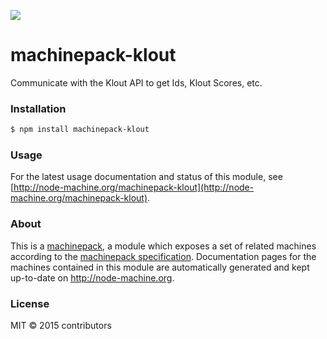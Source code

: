 ![](http://node-machine.org/images/machine-anthropomorph-for-white-bg.png)

# machinepack-klout

Communicate with the Klout API to get Ids, Klout Scores, etc.

### Installation

```sh
$ npm install machinepack-klout
```

### Usage

For the latest usage documentation and status of this module, see [http://node-machine.org/machinepack-klout](http://node-machine.org/machinepack-klout).

### About

This is a [machinepack](http://node-machine.org/), a module which exposes a set of related machines according to the [machinepack specification](http://node-machine.org/spec/machinepack).
Documentation pages for the machines contained in this module are automatically generated and kept up-to-date on http://node-machine.org.

### License

MIT &copy; 2015 contributors

